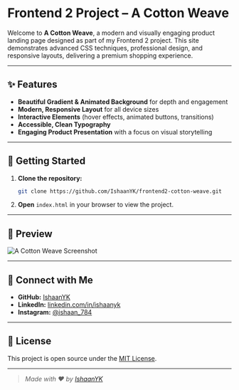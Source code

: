 # Frontend 2 Project – A Cotton Weave

Welcome to **A Cotton Weave**, a modern and visually engaging product landing page designed as part of my Frontend 2 project.
This site demonstrates advanced CSS techniques, professional design, and responsive layouts, delivering a premium shopping experience.

---

## ✨ Features

- **Beautiful Gradient & Animated Background** for depth and engagement
- **Modern, Responsive Layout** for all device sizes
- **Interactive Elements** (hover effects, animated buttons, transitions)
- **Accessible, Clean Typography**
- **Engaging Product Presentation** with a focus on visual storytelling

---

## 🚀 Getting Started

1. **Clone the repository:**
   ```sh
   git clone https://github.com/IshaanYK/frontend2-cotton-weave.git
   ```
2. **Open** `index.html` in your browser to view the project.

---

## 📸 Preview

![A Cotton Weave Screenshot](https://plus.unsplash.com/premium_photo-1747851399124-44459eca36c0?q=80&w=800&auto=format&fit=crop)

---

## 👤 Connect with Me

- **GitHub:** [IshaanYK](https://github.com/IshaanYK)
- **LinkedIn:** [linkedin.com/in/ishaanyk](https://linkedin.com/in/ishaanyk)
- **Instagram:** [@ishaan_784](https://instagram.com/ishaan_784)

---

## 📄 License

This project is open source under the [MIT License](LICENSE).

---

> _Made with ❤️ by [IshaanYK](https://github.com/IshaanYK)_
